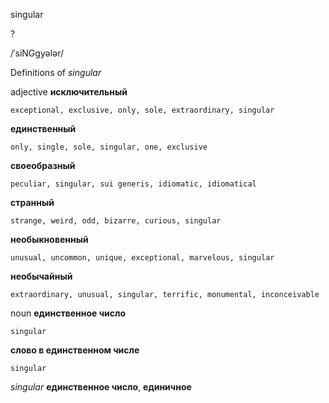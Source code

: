 singular

?

/ˈsiNGɡyələr/

Definitions of _singular_

adjective
**исключительный**

    exceptional, exclusive, only, sole, extraordinary, singular
**единственный**

    only, single, sole, singular, one, exclusive
**своеобразный**

    peculiar, singular, sui generis, idiomatic, idiomatical
**странный**

    strange, weird, odd, bizarre, curious, singular
**необыкновенный**

    unusual, uncommon, unique, exceptional, marvelous, singular
**необычайный**

    extraordinary, unusual, singular, terrific, monumental, inconceivable

noun
**единственное число**

    singular
**слово в единственном числе**

    singular

_singular_
**единственное число**, **единичное**